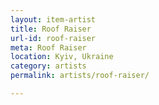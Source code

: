 ```yaml
---
layout: item-artist
title: Roof Raiser
url-id: roof-raiser
meta: Roof Raiser
location: Kyiv, Ukraine
category: artists
permalink: artists/roof-raiser/

---
```



